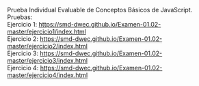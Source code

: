 Prueba Individual Evaluable de Conceptos Básicos de JavaScript.
<br>
Pruebas: <br>
Ejercicio 1: https://smd-dwec.github.io/Examen-01.02-master/ejercicio1/index.html
<br>
Ejercicio 2: https://smd-dwec.github.io/Examen-01.02-master/ejercicio2/index.html
<br>
Ejercicio 3: https://smd-dwec.github.io/Examen-01.02-master/ejercicio3/index.html
<br>
Ejercicio 4: https://smd-dwec.github.io/Examen-01.02-master/ejercicio4/index.html
